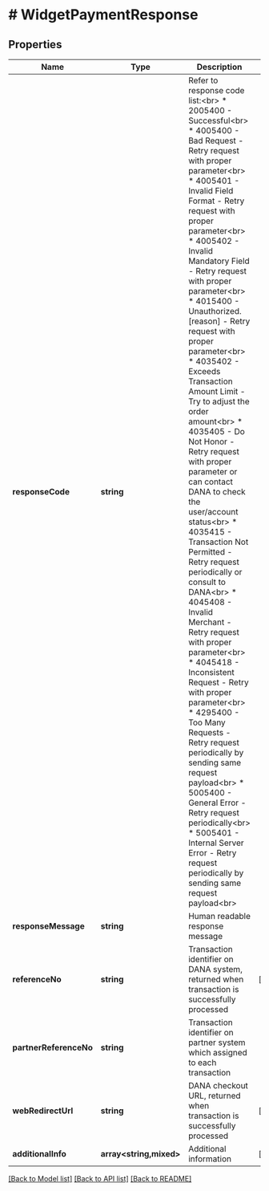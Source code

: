 # # WidgetPaymentResponse

## Properties

Name | Type | Description | Notes
------------ | ------------- | ------------- | -------------
**responseCode** | **string** | Refer to response code list:&lt;br&gt; * 2005400 - Successful&lt;br&gt; * 4005400 - Bad Request - Retry request with proper parameter&lt;br&gt; * 4005401 - Invalid Field Format - Retry request with proper parameter&lt;br&gt; * 4005402 - Invalid Mandatory Field - Retry request with proper parameter&lt;br&gt; * 4015400 - Unauthorized. [reason] - Retry request with proper parameter&lt;br&gt; * 4035402 - Exceeds Transaction Amount Limit - Try to adjust the order amount&lt;br&gt; * 4035405 - Do Not Honor - Retry request with proper parameter or can contact DANA to check the user/account status&lt;br&gt; * 4035415 - Transaction Not Permitted - Retry request periodically or consult to DANA&lt;br&gt; * 4045408 - Invalid Merchant - Retry request with proper parameter&lt;br&gt; * 4045418 - Inconsistent Request - Retry with proper parameter&lt;br&gt; * 4295400 - Too Many Requests - Retry request periodically by sending same request payload&lt;br&gt; * 5005400 - General Error - Retry request periodically&lt;br&gt; * 5005401 - Internal Server Error - Retry request periodically by sending same request payload&lt;br&gt; |
**responseMessage** | **string** | Human readable response message |
**referenceNo** | **string** | Transaction identifier on DANA system, returned when transaction is successfully processed | [optional]
**partnerReferenceNo** | **string** | Transaction identifier on partner system which assigned to each transaction |
**webRedirectUrl** | **string** | DANA checkout URL, returned when transaction is successfully processed | [optional]
**additionalInfo** | **array<string,mixed>** | Additional information | [optional]

[[Back to Model list]](../../README.md#models) [[Back to API list]](../../README.md#endpoints) [[Back to README]](../../README.md)
